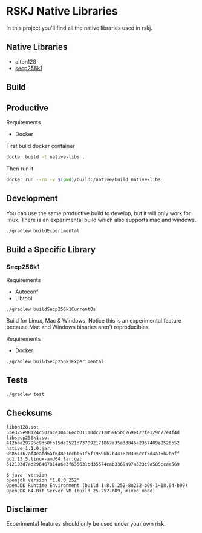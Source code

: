 # RSKJ Native Libraries

In this project you'll find all the native libraries used in rskj.

## Native Libraries

- altbn128
- [secp256k1](secp256k1/README.md)

## Build

## Productive

Requirements 
- Docker

First build docker container

```bash
docker build -t native-libs .
```

Then run it

```bash
docker run --rm -v $(pwd)/build:/native/build native-libs
```

## Development

You can use the same productive build to develop, but it will only work for linux. There is an experimental build which also supports mac and windows.

```bash
./gradlew buildExperimental
```

## Build a Specific Library

### Secp256k1

Requirements
- Autoconf
- Libtool

```
./gradlew buildSecp256k1CurrentOs
```

Build for Linux, Mac & Windows. Notice this is an experimental feature because Mac and Windows binaries aren't reproducibles  

Requirements
- Docker

```
./gradlew buildSecp256k1Experimental
```

## Tests
 
```bash
./gradlew test
```

## Checksums

```
libbn128.so: 53e325e98124c607ace30436ecb01110dc21285965b6269e427fe329c77e4f4d
libsecp256k1.so: 412baa29795c9d50fb15de2521d737092171867a35a33846a2367409a8526b52
native-1.1.0.jar: 9b851367af4eafd6af648e1ecbb51f5f19590b7b4418c0396ccf5d4a16b2b6ff
go1.13.5.linux-amd64.tar.gz: 512103d7ad296467814a6e3f635631bd35574cab3369a97a323c9a585ccaa569

$ java -version
openjdk version "1.8.0_252"
OpenJDK Runtime Environment (build 1.8.0_252-8u252-b09-1~18.04-b09)
OpenJDK 64-Bit Server VM (build 25.252-b09, mixed mode)
```

## Disclaimer

Experimental features should only be used under your own risk.

